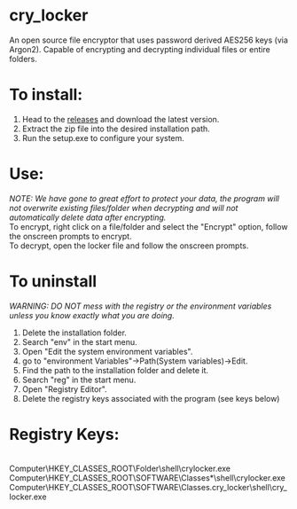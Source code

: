 # cry_locker
An open source file encryptor that uses password derived AES256 keys (via Argon2).
Capable of encrypting and decrypting individual files or entire folders.

# To install:
1. Head to the <a href="https://github.com/TeaStudios/cry_locker/releases">releases</a> and download the latest version.
2. Extract the zip file into the desired installation path.
3. Run the setup.exe to configure your system.

# Use:
<em>NOTE: We have gone to great effort to protect your data, the program will not overwrite existing files/folder when decrypting and will not automatically delete data after encrypting.</em>
<br>To encrypt, right click on a file/folder and select the "Encrypt" option, follow the onscreen prompts to encrypt.
<br>To decrypt, open the locker file and follow the onscreen prompts.

# To uninstall
<em>WARNING: DO NOT mess with the registry or the environment variables unless you know exactly what you are doing.</em>
1. Delete the installation folder.
2. Search "env" in the start menu.
3. Open "Edit the system environment variables".
4. go to "environment Variables"->Path(System variables)->Edit.
5. Find the path to the installation folder and delete it.
6. Search "reg" in the start menu.
7. Open "Registry Editor".
8. Delete the registry keys associated with the program (see keys below)

# Registry Keys:
<br>Computer\HKEY_CLASSES_ROOT\Folder\shell\crylocker.exe
<br>Computer\HKEY_CLASSES_ROOT\SOFTWARE\Classes\*\shell\crylocker.exe
<br>Computer\HKEY_CLASSES_ROOT\SOFTWARE\Classes\.cry_locker\shell\cry_locker.exe
